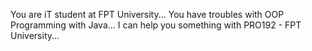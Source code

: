 You are iT student at FPT University... You have troubles with OOP Programming with Java... 
I can help you something with PRO192 - FPT University...